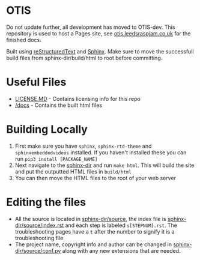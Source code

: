 # OTIS

Do not update further, all development has moved to OTIS-dev.
This repository is used to host a Pages site, see [otis.leedsraspjam.co.uk](https://otis.leedsraspjam.co.uk) for the finished docs.

Built using [reStructuredText](https://www.sphinx-doc.org/en/master/usage/restructuredtext/basics.html) and [Sphinx](https://www.sphinx-doc.org/en/master/). Make sure to move the successfull build files from sphinx-dir/build/html to root before committing.
# Useful Files
 * [LICENSE.MD](LICENSE.MD) - Contains licensing info for this repo
 * [/docs](docs) - Contains the built html files
# Building Locally
1) First make sure you have ```sphinx```, ```sphinx-rtd-theme``` and ```sphinxembeddedvideos``` installed. If you haven't installed these you can run ```pip3 install [PACKAGE_NAME]```
2) Next navigate to the [sphinx-dir](sphinx-dir) and run ```make html```. This will build the site and put the outputted HTML files in ```build/html```
3) You can then move the HTML files to the root of your web server
# Editing the files
 * All the source is located in [sphinx-dir/source](sphinx-dir/source), the index file is [sphinx-dir/source/index.rst](sphinx-dir/source/index.rst) and each step is labeled ```s[STEPNUM].rst```. The troubleshooting pages have a ```t``` after the number to signify it is a troubleshooting file
 * The project name, copyright info and author can be changed in [sphinx-dir/source/conf.py](sphinx-dir/source/conf.py) along with any new extensions that are needed.
